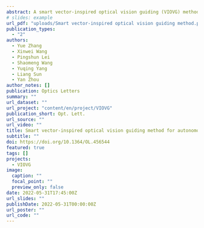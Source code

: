 ```yaml
---
abstract: A smart vector-inspired optical vision guiding (VIOVG) method for autonomous underwater vehicle (AUV) docking and formation is proposed. Unlike traditional optical guiding methods based on LED arrays, the method is inspired by a vector, and uses four laser diodes to form a wing-light pattern to realize smart optical guiding for AUVs. Due to the light scattering effect from water, the four laser diodes can emit four bright and slim laser beams in water, which can be captured by underwater cameras. The intersections of the laser beams form wing-lights as markers for AUV distance and pose estimation. The wing-light pattern is easily tuned and extended by changing the propagation direction and the power of the laser beams beyond the limitation of the physical size of the AUV or docking station. The simulations and experiments show that the proposed method can achieve high precision positioning. A relative distance error of 3.35% is achieved in a positioning experiment at ∼10 m. It has great potential for AUV docking and formation, especially for small AUVs.
# slides: example
url_pdf: "uploads/Smart vector-inspired optical vision guiding method.pdf"
publication_types:
  - "2"
authors:
  - Yue Zhang
  - Xinwei Wang
  - Pingshun Lei
  - Shaomeng Wang
  - Yuqing Yang
  - Liang Sun
  - Yan Zhou
author_notes: []
publication: Optics Letters
summary: ""
url_dataset: ""
url_project: "content/en/project/VIOVG"
publication_short: Opt. Lett.
url_source: ""
url_video: ""
title: Smart vector-inspired optical vision guiding method for autonomous underwater vehicle docking and formation
subtitle: ""
doi: https://doi.org/10.1364/OL.456544
featured: true
tags: []
projects:
  - VIOVG
image:
  caption: ""
  focal_point: ""
  preview_only: false
date: 2022-05-31T17:45:00Z
url_slides: ""
publishDate: 2022-05-31T00:00:00Z
url_poster: ""
url_code: ""
---
```

